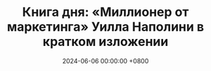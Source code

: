 ---
title: "Книга дня: «Миллионер от маркетинга» Уилла Наполини в кратком изложении"
description: >-
  📈 «Миллионер от маркетинга» — это практическое руководство для предпринимателей, экспертов и фрилансеров, которые хотят создать мощную систему продаж, масштабировать бизнес и выйти на высокий доход через личный бренд и стратегический маркетинг. Увеличьте доход! Обзор книги Уилла Наполини: интернет-маркетинг, стратегии роста и бизнес-успех.
date: 2024-06-06 00:00:00 +0800
categories: [Мышление, Конспекты-книг]
tags:
  [
    миллионер-от-маркетинга,
    уилл-наполини,
    маркетинговые-стратегии,
    предпринимательство,
    финансовый-успех,
    бизнес-советы,
    маркетинговое-мышление,
    интернет-маркетинг,
    социальные-сети,
    онлайн-бизнес,
    контент-маркетинг,
    ppc-реклама
  ]
image:
alt: Обложка книги Миллионер от маркетинга Уилла Наполини
fallback:
  -
  -
---